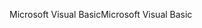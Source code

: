 <span data-ttu-id="91978-101">Microsoft Visual Basic</span><span class="sxs-lookup"><span data-stu-id="91978-101">Microsoft Visual Basic</span></span>